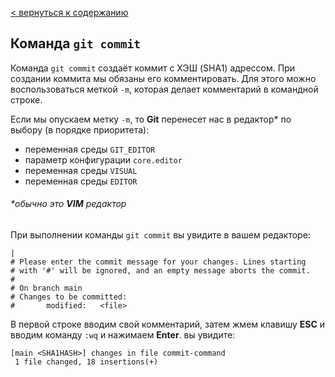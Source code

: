 [< вернуться к содержанию](./readme.md)

## Команда `git commit`

Команда `git commit` создаёт коммит с ХЭШ (SHA1) адрессом.
При создании коммита мы обязаны его комментировать. Для этого можно воспользоваться меткой `-m`, которая делает комментарий в командной строке.

Если мы опускаем метку `-m`, то **Git** перенесет нас в редактор\* по выбору (в порядке приоритета):

- переменная среды `GIT_EDITOR`
- параметр конфигурации `core.editor`
- переменная среды `VISUAL`
- переменная среды `EDITOR`

###### \*_обычно это **VIM** редактор_

При выполнении команды `git commit` вы увидите в вашем редакторе:

```
|
# Please enter the commit message for your changes. Lines starting
# with '#' will be ignored, and an empty message aborts the commit.
#
# On branch main
# Changes to be committed:
#       modified:   <file>
```

В первой строке вводим свой комментарий, затем жмем клавишу **ESC** и вводим команду `:wq` и нажимаем **Enter**. вы увидите:

```
[main <SHA1HASH>] changes in file commit-command
 1 file changed, 18 insertions(+)
```
